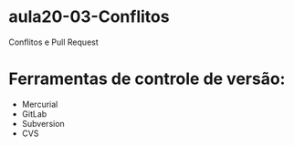 # aula20-03-Conflitos
Conflitos e Pull Request

# Ferramentas de controle de versão:

* Mercurial
* GitLab
* Subversion
* CVS
